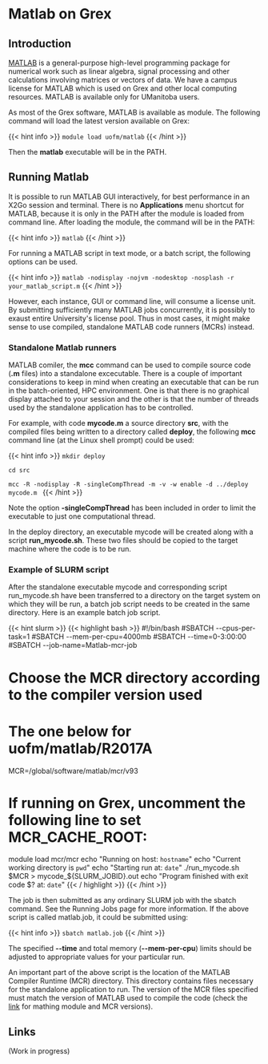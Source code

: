 # Matlab on Grex

## Introduction

[MATLAB](http://www.mathworks.com/) is a general-purpose high-level programming package for numerical work such as linear algebra, signal processing and other calculations involving matrices or vectors of data. We have a campus license for MATLAB which is used on Grex and other local computing resources. MATLAB is available only for UManitoba users.

As most of the Grex software, MATLAB is available as module. The following command will load the latest version available on Grex:

{{< hint info >}}
```module load uofm/matlab```
{{< /hint >}}

Then the **matlab** executable will be in the PATH.

## Running Matlab

It is possible to run MATLAB GUI interactively, for best performance in an X2Go session and terminal. There is no **Applications** menu shortcut for MATLAB, because it is only in the PATH after the module is loaded from command line. After loading the module, the command will be in the PATH:

{{< hint info >}}
```matlab```
{{< /hint >}}

For running a MATLAB script in text mode, or a batch script, the following options can be used.

{{< hint info >}}
```matlab -nodisplay -nojvm -nodesktop -nosplash -r your_matlab_script.m```
{{< /hint >}}
 
However, each instance, GUI or command line, will consume a license unit. By submitting sufficiently many MATLAB jobs concurrently, it is possibly to exaust entire University's license pool. Thus in most cases, it might make sense to use compiled, standalone MATLAB code runners (MCRs) instead.

### Standalone Matlab runners

MATLAB comiler, the **mcc** command can be used to compile source code (__.m__ files) into a standalone excecutable. There is a couple of important considerations to keep in mind when creating an executable that can be run in the batch-oriented, HPC environment. One is that there is no graphical display attached to your session and the other is that the number of threads used by the standalone application has to be controlled.

For example, with code __mycode.m__ a source directory __src__, with the compiled files being written to a directory called __deploy__, the following **mcc** command line (at the Linux shell prompt) could be used:

{{< hint info >}}
```mkdir deploy ```

```cd src ```

```mcc -R -nodisplay -R -singleCompThread -m -v -w enable -d ../deploy mycode.m ```
{{< /hint >}}
  
Note the option __-singleCompThread__ has been included in order to limit the executable to just one computational thread. 

In the deploy directory, an executable mycode will be created along with a script __run_mycode.sh__. These two files should be copied to the target machine where the code is to be run.

### Example of SLURM script

After the standalone executable mycode and corresponding script run_mycode.sh have been transferred to a directory on the target system on which they will be run, a batch job script needs to be created in the same directory. Here is an example batch job script.

{{< hint slurm >}}
{{< highlight bash >}}
#!/bin/bash
#SBATCH --cpus-per-task=1
#SBATCH --mem-per-cpu=4000mb
#SBATCH --time=0-3:00:00
#SBATCH --job-name=Matlab-mcr-job
# Choose the MCR directory according to the compiler version used
# The one below for uofm/matlab/R2017A
MCR=/global/software/matlab/mcr/v93
# If running on Grex, uncomment the following line to set MCR_CACHE_ROOT:
module load mcr/mcr
echo "Running on host: `hostname`"
echo "Current working directory is `pwd`"
echo "Starting run at: `date`" 
./run_mycode.sh $MCR > mycode_${SLURM_JOBID}.out
echo "Program finished with exit code $? at: `date`"
{{< / highlight >}}
{{< /hint >}}

The job is then submitted as any ordinary SLURM job with the sbatch command. See the Running Jobs page for more information. If the above script is called matlab.job, it could be submitted using:

{{< hint info >}}
```sbatch matlab.job```
{{< /hint >}}

The specified __-\-time__ and total memory (__-\-mem-per-cpu__) limits should be adjusted to appropriate values for your particular run.

An important part of the above script is the location of the MATLAB Compiler Runtime (MCR) directory. This directory contains files necessary for the standalone application to run. The version of the MCR files specified must match the version of MATLAB used to compile the code (check the [link](https://www.mathworks.com/matlabcentral/answers/102061-what-is-the-version-of-the-matlab-compiler-runtime-mcr-that-corresponds-to-the-version-of-matlab-c) for mathing module and MCR versions).

## Links

(Work in progress)

